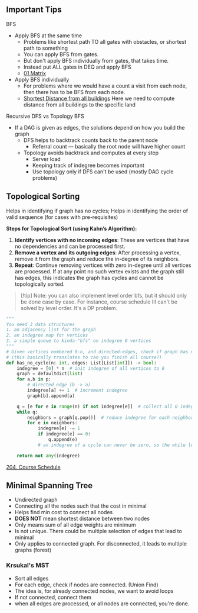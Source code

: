 ## Important Tips
BFS
- Apply BFS at the same time
	- Problems like shortest path TO all gates with obstacles, or shortest path to something
	- You can apply BFS from gates. 
	- But don't apply BFS individually from gates, that takes time.
	- Instead put ALL gates in DEQ and apply BFS
	- [01 Matrix](https://leetcode.com/problems/01-matrix/description/)
- Apply BFS individually 
	- For problems where we would have a count a visit from each node, then there has to be BFS from each node.
	- [Shortest Distance from all buildings](https://leetcode.com/problems/shortest-distance-from-all-buildings/description/) Here we need to compute distance from all buildings to the specific land

Recursive DFS vs Topology BFS
- If a DAG is given as edges, the solutions depend on how you build the graph
	- DFS helps to backtrack counts back to the parent node
		- Referral count — basically the root node will have higher count
	- Topology avoids backtrack and computes at every step
		- Server load 
		- Keeping track of indegree becomes important
		- Use topology only if DFS can't be used (mostly DAG cycle problems)
## Topological Sorting
Helps in identifying if graph has no cycles; Helps in identifying the order of valid sequence (for cases with pre-requisites)

**Steps for Topological Sort (using Kahn’s Algorithm):**
1. **Identify vertices with no incoming edges**: These are vertices that have no dependencies and can be processed first.
2. **Remove a vertex and its outgoing edges**: After processing a vertex, remove it from the graph and reduce the in-degree of its neighbors.
3. **Repeat**: Continue removing vertices with zero in-degree until all vertices are processed. If at any point no such vertex exists and the graph still has edges, this indicates the graph has cycles and cannot be topologically sorted.

 > [!tip] Note: you can also implement level order bfs, but it should only be done case by case. For instance, course schedule III can't be solved by level order. It's a DP problem.

```python
"""
You need 3 data structures
1. an adjacency list for the graph
2. an indegree map for vertices
3. a simple queue to kinda-"bfs" on indegree 0 vertices
"""
# Given vertices numbered 0-n, and directed-edges, check if graph has no cycle
# (this basically translates to can you finish all course?)
def has_no_cycle(n: int, edges: List[List[int]]) -> bool:
    indegree = [0] * n  # init indegree of all vertices to 0
    graph = defaultdict(list)
    for a,b in p:
        # directed edge (b -> a)
        indegree[a] += 1  # increment indegree
        graph[b].append(a)

    q = [e for e in range(n) if not indegree[e]]  # collect all 0 indegree vertices
    while q:
        neighbors = graph[q.pop()]  # reduce indegree for each neighbors
        for e in neighbors:
            indegree[e] -= 1
            if indegree[e] == 0:  
                q.append(e)
            # an indegree of a cycle can never be zero, so the while loop never goes into infinite loop

    return not any(indegree)
```
[204. Course Schedule](https://leetcode.com/problems/course-schedule/description/)

## Minimal Spanning Tree
- Undirected graph
- Connecting all the nodes such that the cost in minimal 
- Helps find min cost to connect all nodes
- **DOES NOT** mean shortest distance between two nodes
- Only means sum of all edge weights are minimum
- Is not unique. There could be multiple selection of edges that lead to minimal
- Only applies to connected graph. For disconnected, it leads to multiple graphs (forest) 
### Krsukal's MST
- Sort all edges
- For each edge, check if nodes are connected. (Union Find)
- The idea is, for already connected nodes, we want to avoid loops
- If not connected, connect them
- when all edges are processed, or all nodes are connected, you're done.
